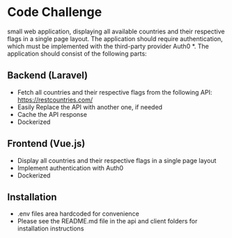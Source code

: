 # Code Challenge

small web application, displaying all available countries and
their respective flags in a single page layout. The application should require authentication,
which must be implemented with the third-party provider Auth0 *. The application should
consist of the following parts: 

## Backend (Laravel)
- Fetch all countries and their respective flags from the following API: https://restcountries.com/
- Easily Replace the API with another one, if needed
- Cache the API response
- Dockerized


## Frontend (Vue.js)
- Display all countries and their respective flags in a single page layout
- Implement authentication with Auth0
- Dockerized


## Installation
- .env files area hardcoded for convenience
- Please see the README.md file in the api and client folders for installation instructions